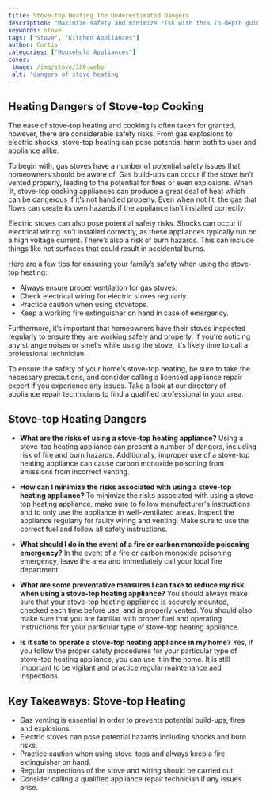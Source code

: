 ```yaml
---
title: Stove-top Heating The Underestimated Dangers
description: "Maximize safety and minimize risk with this in-depth guide on the underestimated dangers of stove-top heating Learn about common issues and how to stay safe"
keywords: stove
tags: ["Stove", "Kitchen Appliances"]
author: Curtis
categories: ["Household Appliances"]
cover: 
 image: /img/stove/380.webp
 alt: 'dangers of stove heating'
---
```

## Heating Dangers of Stove-top Cooking
The ease of stove-top heating and cooking is often taken for granted, however, there are considerable safety risks. From gas explosions to electric shocks, stove-top heating can pose potential harm both to user and appliance alike.

To begin with, gas stoves have a number of potential safety issues that homeowners should be aware of. Gas build-ups can occur if the stove isn’t vented properly, leading to the potential for fires or even explosions. When lit, stove-top cooking appliances can produce a great deal of heat which can be dangerous if it’s not handled properly. Even when not lit, the gas that flows can create its own hazards if the appliance isn’t installed correctly.

Electric stoves can also pose potential safety risks. Shocks can occur if electrical wiring isn’t installed correctly, as these appliances typically run on a high voltage current. There’s also a risk of burn hazards. This can include things like hot surfaces that could result in accidental burns.

Here are a few tips for ensuring your family’s safety when using the stove-top heating:

- Always ensure proper ventilation for gas stoves.
- Check electrical wiring for electric stoves regularly.
- Practice caution when using stovetops.
- Keep a working fire extinguisher on hand in case of emergency.

Furthermore, it’s important that homeowners have their stoves inspected regularly to ensure they are working safely and properly. If you're noticing any strange noises or smells while using the stove, it's likely time to call a professional technician. 

To ensure the safety of your home’s stove-top heating, be sure to take the necessary precautions, and consider calling a licensed appliance repair expert if you experience any issues. Take a look at our directory of appliance repair technicians to find a qualified professional in your area.

## Stove-top Heating Dangers
- **What are the risks of using a stove-top heating appliance?** Using a stove-top heating appliance can present a number of dangers, including risk of fire and burn hazards. Additionally, improper use of a stove-top heating appliance can cause carbon monoxide poisoning from emissions from incorrect venting.

- **How can I minimize the risks associated with using a stove-top heating appliance?** To minimize the risks associated with using a stove-top heating appliance, make sure to follow manufacturer's instructions and to only use the appliance in well-ventilated areas. Inspect the appliance regularly for faulty wiring and venting. Make sure to use the correct fuel and follow all safety instructions.

- **What should I do in the event of a fire or carbon monoxide poisoning emergency?** In the event of a fire or carbon monoxide poisoning emergency, leave the area and immediately call your local fire department.

- **What are some preventative measures I can take to reduce my risk when using a stove-top heating appliance?** You should always make sure that your stove-top heating appliance is securely mounted, checked each time before use, and is properly vented. You should also make sure that you are familiar with proper fuel and operating instructions for your particular type of stove-top heating appliance.

- **Is it safe to operate a stove-top heating appliance in my home?** Yes, if you follow the proper safety procedures for your particular type of stove-top heating appliance, you can use it in the home. It is still important to be vigilant and practice regular maintenance and inspections.

## Key Takeaways: Stove-top Heating 
- Gas venting is essential in order to prevents potential build-ups, fires and explosions.
- Electric stoves can pose potential hazards including shocks and burn risks.
- Practice caution when using stove-tops and always keep a fire extinguisher on hand.
- Regular inspections of the stove and wiring should be carried out.
- Consider calling a qualified appliance repair technician if any issues arise.
